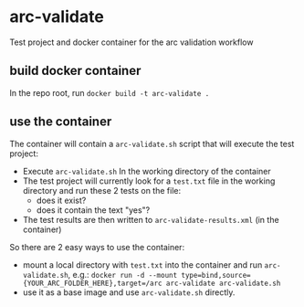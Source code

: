 # arc-validate
Test project and docker container for the arc validation workflow

## build docker container 

In the repo root, run `docker build -t arc-validate .`

## use the container

The container will contain a `arc-validate.sh` script that will execute the test project:

- Execute `arc-validate.sh` In the working directory of the container
- The test project will currently look for a `test.txt` file in the working directory and run these 2 tests on the file:
  - does it exist?
  - does it contain the text "yes"?
- The test results are then written to `arc-validate-results.xml` (in the container)

So there are 2 easy ways to use the container:
- mount a local directory with `test.txt` into the container and run `arc-validate.sh`, e.g.: `docker run -d --mount type=bind,source={YOUR_ARC_FOLDER_HERE},target=/arc arc-validate arc-validate.sh`
- use it as a base image and use `arc-validate.sh` directly.

